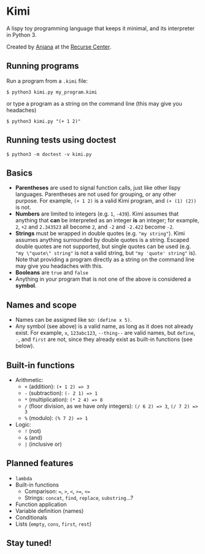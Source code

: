 # Kimi
A lispy toy programming language that keeps it minimal,
and its interpreter in Python 3.

Created by [Anjana](https://github.com/vakila) at the [Recurse Center](https://www.recurse.com).

## Running programs
Run a program from a `.kimi` file:

    $ python3 kimi.py my_program.kimi

or type a program as a string on the command line (this may give you headaches)

    $ python3 kimi.py "(+ 1 2)"

## Running tests using doctest
    $ python3 -m doctest -v kimi.py

## Basics
* **Parentheses** are used to signal function calls, just like other lispy languages. Parentheses are not used for grouping, or any other purpose. For example, `(+ 1 2)` is a valid Kimi program, and `(+ (1) (2))` is not.
* **Numbers** are limited to integers (e.g. `1`, `-439`). Kimi assumes that anything that __can__ be interpreted as an integer __is__ an integer; for example, `2`, `+2` and `2.343523` all become `2`, and `-2` and `-2.422` become `-2`.
* **Strings** must be wrapped in double quotes (e.g. `"my string"`). Kimi assumes anything surrounded by double quotes is a string. Escaped double quotes are not supported, but single quotes can be used (e.g. `"my \"quote\" string"` is not a valid string, but `"my 'quote' string"` is). Note that providing a program directly as a string on the command line may give you headaches with this.
* **Booleans** are `true` and `false`
* Anything in your program that is not one of the above is considered a **symbol**.

## Names and scope
* Names can be assigned like so: `(define x 5)`.
* Any symbol (see above) is a valid name, as long as it does not already exist. For example, `x`, `123abc123`, `--thing--` are valid names, but `define`, `-`, and `first` are not, since they already exist as built-in functions (see below).

## Built-in functions
* Arithmetic:
    * `+` (addition): `(+ 1 2) => 3`
    * `-` (subtraction): `(- 2 1) => 1`
    * `*` (multiplication): `(* 2 4) => 8`
    * `/` (floor division, as we have only integers): `(/ 6 2) => 3`, `(/ 7 2) => 3`
    * `%` (modulo): `(% 7 2) => 1`
* Logic:
    * `!` (not)
    * `&` (and)
    * `|` (inclusive or)

## Planned features
* `lambda`
* Built-in functions
    * Comparison: `=`, `>`, `<`, `>=`, `<=`
    * Strings: `concat`, `find`, `replace`, `substring`...?
* Function application
* Variable definition (names)
* Conditionals
* Lists (`empty`, `cons`, `first`, `rest`)

## Stay tuned!

